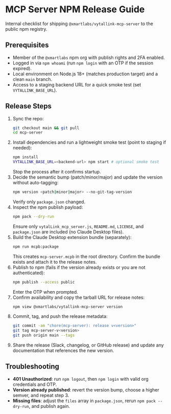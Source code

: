 # MCP Server NPM Release Guide

Internal checklist for shipping `@xmartlabs/vytallink-mcp-server` to the public npm registry.

## Prerequisites
- Member of the `@xmartlabs` npm org with publish rights and 2FA enabled.
- Logged in via `npm whoami` (run `npm login` with an OTP if the session expired).
- Local environment on Node.js 18+ (matches production target) and a clean `main` branch.
- Access to a staging backend URL for a quick smoke test (set `VYTALLINK_BASE_URL`).

## Release Steps
1. Sync the repo:
   ```bash
   git checkout main && git pull
   cd mcp-server
   ```
2. Install dependencies and run a lightweight smoke test (point to staging if needed):
   ```bash
   npm install
   VYTALLINK_BASE_URL=<backend-url> npm start # optional smoke test
   ```
   Stop the process after it confirms startup.
3. Decide the semantic bump (patch/minor/major) and update the version without auto-tagging:
   ```bash
   npm version <patch|minor|major> --no-git-tag-version
   ```
   Verify only `package.json` changed.
4. Inspect the npm publish payload:
   ```bash
   npm pack --dry-run
   ```
   Ensure only `vytalLink_mcp_server.js`, `README.md`, `LICENSE`, and `package.json` are included (no Claude Desktop files).
5. Build the Claude Desktop extension bundle (separately):
   ```bash
   npm run mcpb:package
   ```
   This creates `mcp-server.mcpb` in the root directory. Confirm the bundle exists and attach it to the release notes.
6. Publish to npm (fails if the version already exists or you are not authenticated):
   ```bash
   npm publish --access public
   ```
   Enter the OTP when prompted.
7. Confirm availability and copy the tarball URL for release notes:
   ```bash
   npm view @xmartlabs/vytallink-mcp-server version
   ```
8. Commit, tag, and push the release metadata:
   ```bash
   git commit -am "chore(mcp-server): release v<version>"
   git tag mcp-server-v<version>
   git push origin main --tags
   ```
9. Share the release (Slack, changelog, or GitHub release) and update any documentation that references the new version.

## Troubleshooting
- **401 Unauthorized**: run `npm logout`, then `npm login` with valid org credentials and OTP.
- **Version already published**: revert the version bump, choose a higher semver, and repeat step 3.
- **Missing files**: adjust the `files` array in `package.json`, rerun `npm pack --dry-run`, and publish again.

